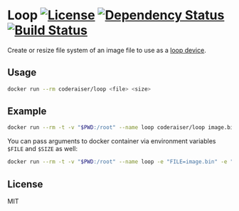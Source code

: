 # Loop [![License][LicenseIMGURL]][LicenseURL] [![Dependency Status][DependencyStatusIMGURL]][DependencyStatusURL] [![Build Status][BuildStatusIMGURL]][BuildStatusURL]

Create or resize file system of an image file to use as a [loop device](https://en.wikipedia.org/wiki/Loop_device).

## Usage

```sh
docker run --rm coderaiser/loop <file> <size>
```

## Example

```sh
docker run --rm -t -v "$PWD:/root" --name loop coderaiser/loop image.bin 100M
```
You can pass arguments to docker container via environment variables `$FILE` and `$SIZE` as well:

```sh
docker run --rm -t -v "$PWD:/root" --name loop -e "FILE=image.bin" -e "SIZE=100M" coderaiser/loop
```

## License
MIT

[BuildStatusIMGURL]:        https://img.shields.io/travis/coderaiser/loop/master.svg?style=flat
[DependencyStatusIMGURL]:   https://img.shields.io/gemnasium/coderaiser/loop.svg?style=flat
[LicenseIMGURL]:            https://img.shields.io/badge/license-MIT-317BF9.svg?style=flat
[BuildStatusURL]:           https://travis-ci.org/coderaiser/loop  "Build Status"
[DependencyStatusURL]:      https://gemnasium.com/coderaiser/loop "Dependency Status"
[LicenseURL]:               https://tldrlegal.com/license/mit-license "MIT License"

